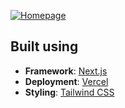 [![Homepage](https://upanishad.io/images/share-image.png)](https://upanishad.io)

## Built using
* **Framework**: [Next.js](https://nextjs.org/)
* **Deployment**: [Vercel](https://vercel.com)
* **Styling**: [Tailwind CSS](https://tailwindcss.com/)
